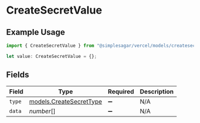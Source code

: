 # CreateSecretValue

## Example Usage

```typescript
import { CreateSecretValue } from "@simplesagar/vercel/models/createsecretop.js";

let value: CreateSecretValue = {};
```

## Fields

| Field                                                    | Type                                                     | Required                                                 | Description                                              |
| -------------------------------------------------------- | -------------------------------------------------------- | -------------------------------------------------------- | -------------------------------------------------------- |
| `type`                                                   | [models.CreateSecretType](../models/createsecrettype.md) | :heavy_minus_sign:                                       | N/A                                                      |
| `data`                                                   | *number*[]                                               | :heavy_minus_sign:                                       | N/A                                                      |